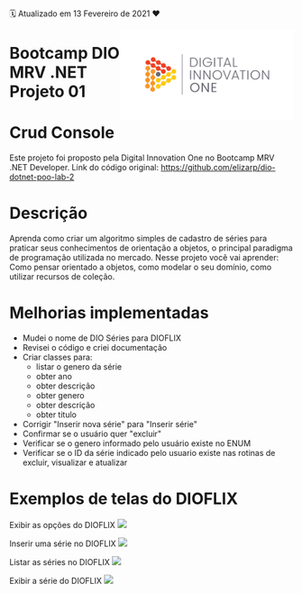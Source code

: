 :spiral_calendar: Atualizado em 13 Fevereiro de 2021 :heart:

<img align="right" alt="GIF" height="160px" src="https://github.com/rdeconti/rdeconti-resources/blob/main/Digital%20Innovation%20One%20-%20Logotipo.png" />

# Bootcamp DIO MRV .NET Projeto 01
# Crud Console
Este projeto foi proposto pela Digital Innovation One no Bootcamp MRV .NET Developer.
Link do código original: https://github.com/elizarp/dio-dotnet-poo-lab-2

# Descrição
Aprenda como criar um algoritmo simples de cadastro de séries para praticar seus conhecimentos de orientação a objetos, o principal paradigma de programação utilizada no mercado. Nesse projeto você vai aprender: Como pensar orientado a objetos, como modelar o seu domínio, como utilizar recursos de coleção.

# Melhorias implementadas
- Mudei o nome de DIO Séries para DIOFLIX
- Revisei o código e criei documentação
- Criar classes para:
    - listar o genero da série
    - obter ano
    - obter descrição
    - obter genero
    - obter descrição
    - obter titulo
- Corrigir "Inserir nova série" para "Inserir série"
- Confirmar se o usuário quer "excluir"
- Verificar se o genero informado pelo usuário existe no ENUM
- Verificar se o ID da série indicado pelo usuario existe nas rotinas de excluir, visualizar e atualizar 

# Exemplos de telas do DIOFLIX
Exibir as opções do DIOFLIX
<img src="https://github.com/rdeconti/Project-Dio-Crud-Console/blob/main/DIOFLIX%20-%20Op%C3%A7%C3%B5es.png" />

Inserir uma série no DIOFLIX
<img src="https://github.com/rdeconti/Project-Dio-Crud-Console/blob/main/DIOFLIX%20-%20Inserir.png" />

Listar as séries no DIOFLIX
<img src="https://github.com/rdeconti/Project-Dio-Crud-Console/blob/main/DIOFLIX%20-%20Listar.png" />

Exibir a série do DIOFLIX
<img src="https://github.com/rdeconti/Project-Dio-Crud-Console/blob/main/DIOFLIX%20-%20Exibir.png" />
